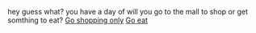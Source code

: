 hey guess what?
you have a day of will you go to the mall to shop or get somthing to eat?
[Go shopping only](shopping.md)
[Go eat](goeat.md)